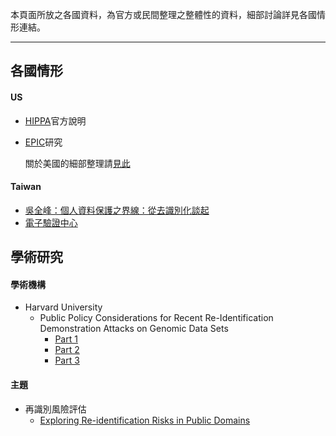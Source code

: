 本頁面所放之各國資料，為官方或民間整理之整體性的資料，細部討論詳見各國情形連結。

---

## 各國情形

#### US
- [HIPPA](https://www.hhs.gov/hipaa/for-professionals/privacy/special-topics/de-identification/index.html)官方說明
- [EPIC](https://epic.org/privacy/reidentification/)研究

    關於美國的細部整理請[見此](https://github.com/hmsyuan/DigitalRights/blob/master/RtP/Country/US/de-identification.md)

#### Taiwan
- [吳全峰：個⼈資料保護之界線：從去識別化談起](http://irb.sinica.edu.tw/doc/education/20161220handout_1.pdf)
- [電子驗證中心](https://www.etc.org.tw/%E9%A9%97%E8%AD%89%E6%9C%8D%E5%8B%99/%E5%80%8B%E4%BA%BA%E8%B3%87%E6%96%99%E5%8E%BB%E8%AD%98%E5%88%A5%E5%8C%96%E9%81%8E%E7%A8%8B%E9%A9%97%E8%AD%89.aspx)

## 學術研究
#### 學術機構
- Harvard University
    - Public Policy Considerations for Recent Re-Identification Demonstration Attacks on Genomic Data Sets 
        - [Part 1](http://blogs.harvard.edu/billofhealth/2013/05/29/public-policy-considerations-for-recent-re-identification-demonstration-attacks-on-genomic-data-sets-part-1-re-identification-symposium/)
        - [Part 2](http://blogs.harvard.edu/billofhealth/2013/10/01/press-and-reporting-considerations-for-recent-re-identification-demonstration-attacks-part-2-re-identification-symposium/)
        - [Part 3](http://blogs.harvard.edu/billofhealth/category/re-identification-symposium/)
        
#### 主題
- 再識別風險評估
    - [Exploring Re-identification Risks in Public Domains](https://www.census.gov/srd/CDAR/rrs2012-13_Exploring_Re-ident_Risks.pdf) 
